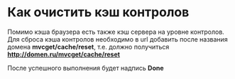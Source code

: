 # Как очистить кэш контролов

Помимо кэша браузера есть также кэш сервера на уровне контролов. Для сброса кэша контролов необходимо в url добавить после названия домена **mvcget/cache/reset**, т.е. должно получиться **http://domen.ru/mvcget/cache/reset**

После успешного выполнения будет надпись **Done**

